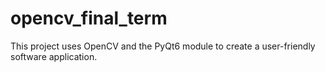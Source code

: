 # opencv_final_term
This project uses OpenCV and the PyQt6 module to create a user-friendly software application.
